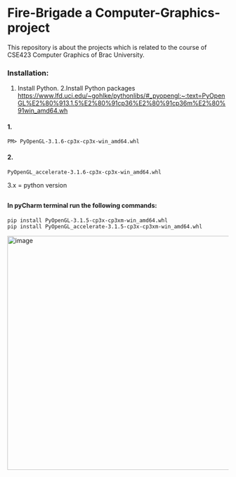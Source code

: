 # Fire-Brigade a Computer-Graphics-project
This repository is about the projects which is related to the course of CSE423 Computer Graphics of Brac University. 



### Installation:

1. Install Python.
2.Install Python packages 
https://www.lfd.uci.edu/~gohlke/pythonlibs/#_pyopengl:~:text=PyOpenGL%E2%80%913.1.5%E2%80%91cp36%E2%80%91cp36m%E2%80%91win_amd64.wh

#### 1.
    PM> PyOpenGL‑3.1.6‑cp3x‑cp3x‑win_amd64.whl
#### 2.   
    PyOpenGL_accelerate‑3.1.6‑cp3x‑cp3x‑win_amd64.whl
    
3.x = python version

##

 #### In pyCharm terminal run the following commands: 
 
  
    pip install PyOpenGL-3.1.5-cp3x-cp3xm-win_amd64.whl
    pip install PyOpenGL_accelerate-3.1.5-cp3x-cp3xm-win_amd64.whl

<img width="533" alt="image" src="https://user-images.githubusercontent.com/90895399/232715501-0566dd90-bf70-422f-afc2-0d445c8e768d.png">
